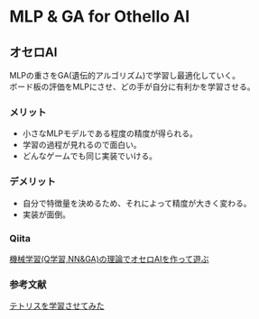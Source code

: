 # MLP & GA for Othello AI
 
## オセロAI
MLPの重さをGA(遺伝的アルゴリズム)で学習し最適化していく。  
ボード板の評価をMLPにさせ、どの手が自分に有利かを学習させる。  

### メリット
* 小さなMLPモデルである程度の精度が得られる。
* 学習の過程が見れるので面白い。
* どんなゲームでも同じ実装でいける。

### デメリット
* 自分で特徴量を決めるため、それによって精度が大きく変わる。
* 実装が面倒。  

### Qiita
[機械学習(Q学習,NN&GA)の理論でオセロAIを作って遊ぶ](https://qiita.com/hmarf/items/e33a4146128e65c59cbd)

### 参考文献
[テトリスを学習させてみた](https://www.youtube.com/watch?v=D7rjGRoiCeM&t=436s)
 
  
